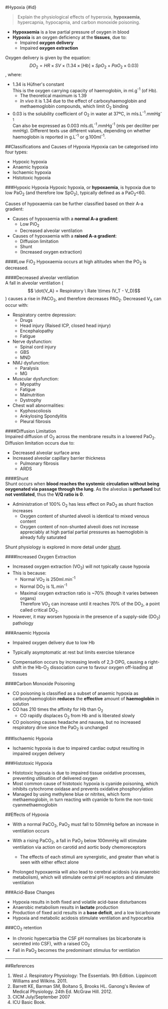#Hypoxia {#id}
> Explain the physiological effects of hyperoxia, **hypoxaemia**, hypercapnia, hypocapnia, and carbon monoxide poisoning.

* **Hypoxaemia** is a low partial pressure of oxygen in blood
* **Hypoxia** is an oxygen deficiency at the **tissues**, due to:
  * Impaired **oxygen delivery**
  * Impaired **oxygen extraction**
 
 
Oxygen delivery is given by the equation:  
$$ DO_2 = HR \times SV \times (1.34 \times[Hb] \times SpO_2 + PaO_2 \times 0.03)$$, where:
* 1.34 is Hüfner's constant  
  This is the oxygen carrying capacity of haemoglobin, in ml.g<sup>-1</sup> (of Hb).
    * The theoretical maximum is 1.39
    * *In vivo* it is 1.34 due to the effect of carboxyhaemoglobin and methaemoglobin compounds, which limit O<sub>2</sub> binding
* 0.03 is the solubility coefficient of O<sub>2</sub> in water at 37ºC, in mls.L<sup>-1</sup>.mmHg<sup>-1</sup>  
Can also be expressed as 0.003 mls.dL<sup>-1</sup>.mmHg<sup>-1</sup> (mls per deciliter per mmHg). Different texts use different values, depending on whether haemoglobin is reported in g.L<sup>-1</sup> or g.100ml<sup>-1</sup>.

##Classifications and Causes of Hypoxia
Hypoxia can be categorised into four types:
* Hypoxic hypoxia  
* Anaemic hypoxia
* Ischaemic hypoxia
* Histotoxic hypoxia

###Hypoxic Hypoxia
Hypoxic hypoxia, or **hypoxaemia**, is hypoxia due to low PaO<sub>2</sub> (and therefore low SpO<sub>2</sub>), typically defined as a PaO<sub>2</sub><60.

Causes of hypoxaemia can be further classified based on their A-a gradient:
* Causes of hypoxaemia with a **normal A-a gradient**:
  * Low PiO<sub>2</sub>
  * Decreased alveolar ventilation
* Causes of hypoxaemia with a **raised A-a gradient**:
  * Diffusion limitation
  * Shunt
  * (Increased oxygen extraction)



####Low FiO<sub>2</sub>
Hypoxaemia occurs at high altitudes when the PO<sub>2</sub> is decreased.


####Decreased alveolar ventilation  
A fall in alveolar ventilation ($$ \dot{V_A} = Respiratory \ Rate \times (V_T - V_D)$$ ) causes a rise in PACO<sub>2</sub>, and therefore decreases PAO<sub>2</sub>. Decreased V<sub>A</sub> can occur with:  
* Respiratory centre depression:
    * Drugs
    * Head injury (Raised ICP, closed head injury)
    * Encephalopathy
    * Fatigue
* Nerve dysfunction:
    * Spinal cord injury
    * GBS
    * MND
* NMJ dysfunction:
    * Paralysis
    * MG
* Muscular dysfunction:
    * Myopathy
    * Fatigue
    * Malnutrition
    * Dystrophy
* Chest wall abnormalities:
    * Kyphoscoliosis
    * Ankylosing Spondylitis
    * Pleural fibrosis

####Diffusion Limitation  
Impaired diffusion of O<sub>2</sub> across the membrane results in a lowered PaO<sub>2</sub>. Diffusion limitation occurs due to:
* Decreased alveolar surface area
* Increased alveolar capillary barrier thickness
  * Pulmonary fibrosis
  * ARDS

####Shunt  
Shunt occurs when **blood reaches the systemic circulation without being oxygenated via passage through the lung**. As the alveolus is **perfused** but **not ventilated**, thus the **V/Q ratio is 0**.
* Administration of 100% O<sub>2</sub> has less effect on PaO<sub>2</sub> as shunt fraction increases
  * Oxygen content of shunted alveoli is identical to mixed venous content
  * Oxygen content of non-shunted alveoli does not increase appreciably at high partial partial pressures as haemoglobin is already fully saturated

Shunt physiology is explored in more detail under [shunt](shunt.md).

####Increased Oxygen Extraction
* Increased oxygen extraction (VO<sub>2</sub>) will not typically cause hypoxia
* This is because:
  * Normal VO<sub>2</sub> is 250ml.min<sup>-1</sup>
  * Normal DO<sub>2</sub> is 1L.min<sup>-1</sup>  
  * Maximal oxygen extraction ratio is ~70% (though it varies between organs)  
  Therefore VO<sub>2</sub> can increase until it reaches 70% of the DO<sub>2</sub>, a point called critical DO<sub>2</sub>.
* However, it may worsen hypoxia in the presence of a supply-side (DO<sub>2</sub>) pathology


###Anaemic Hypoxia
* Impaired oxygen delivery due to low Hb
* Typically asymptomatic at rest but limits exercise tolerance

* Compensation occurs by increasing levels of 2,3-DPG, causing a right-shift in the Hb-O<sub>2</sub> dissociation curve to favour oxygen off-loading at tissues

####Carbon Monoxide Poisoning
* CO poisoning is classified as a subset of anaemic hypoxia as carboxyhaemoglobin **reduces** the **effective** amount of **haemoglobin** in solution
* CO has 210 times the affinity for Hb than O<sub>2</sub>
  * CO rapidly displaces O<sub>2</sub> from Hb and is liberated slowly
* CO poisoning causes headache and nausea, but no increased respiratory drive since the PaO<sub>2</sub> is unchanged

###Ischaemic Hypoxia
* Ischaemic hypoxia is due to impaired cardiac output resulting in impaired oxygen delivery

###Histotoxic Hypoxia
* Histotoxic hypoxia is due to impaired tissue oxidative processes, preventing utilisation of delivered oxygen
* Most common cause of histotoxic hypoxia is cyanide poisoning, which inhibits cytochrome oxidase and prevents oxidative phosphorylation
* Managed by using methylene blue or nitrites, which form methaemoglobin, in turn reacting with cyanide to form the non-toxic cyanmethaemoglobin

##Effects of Hypoxia
* With a normal PaCO<sub>2</sub>, PaO<sub>2</sub> must fall to 50mmHg before an increase in ventilation occurs
* With a rising PaCO<sub>2</sub>, a fall in PaO<sub>2</sub> below 100mmHg will stimulate ventilation via action on carotid and aortic body chemoreceptors
  * The effects of each stimuli are synergistic, and greater than what is seen with either effect alone


* Prolonged hypoxaemia will also lead to cerebral acidosis (via anaerobic metabolism), which will stimulate central pH receptors and stimulate ventilation

###Acid-Base Changes
* Hypoxia results in both fixed and volatile acid-base disturbances
* Anaerobic metabolism results in **lactate** production
* Production of fixed acid results in a **base deficit**, and a low bicarbonate
* Hypoxia and metabolic acidosis stimulate ventilation and hypocarbia

###CO<sub>2</sub> retention
* In chronic hypercarbia the CSF pH normalises (as bicarbonate is secreted into CSF), with a raised CO<sub>2</sub>
* Fall in PaO<sub>2</sub> becomes the predominant stimulus for ventilation

---
##References
1. West J. Respiratory Physiology: The Essentials. 9th Edition. Lippincott Williams and Wilkins. 2011.
2. Barrett KE, Barman SM, Boitano S, Brooks HL. Ganong's Review of Medical Physiology. 24th Ed. McGraw Hill. 2012.
3. CICM July/September 2007
4. ICU Basic Book.
